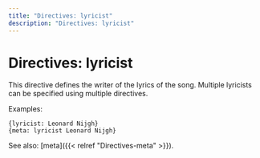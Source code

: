 ```yaml
---
title: "Directives: lyricist"
description: "Directives: lyricist"
---
```


# Directives: lyricist

This directive defines the writer of the lyrics of the song. Multiple lyricists can be specified using multiple directives.

Examples:

    {lyricist: Leonard Nijgh}
    {meta: lyricist Leonard Nijgh}

See also: [meta]({{< relref "Directives-meta" >}}).
